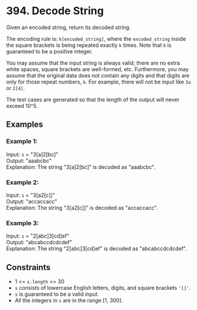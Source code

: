 # 394. Decode String
Given an encoded string, return its decoded string.

The encoding rule is: `k[encoded_string]`, where the `encoded_string` inside the square brackets is
being repeated exactly `k` times. Note that `k` is guaranteed to be a positive integer.

You may assume that the input string is always valid; there are no extra white spaces, square
brackets are well-formed, etc. Furthermore, you may assume that the original data does not contain
any digits and that digits are only for those repeat numbers, `k`. For example, there will not be
input like `3a` or `2[4]`.

The test cases are generated so that the length of the output will never exceed 10^5.

## Examples

### Example 1:

Input: `s` = "3[a]2[bc]"  
Output: "aaabcbc"  
Explanation: The string "3[a]2[bc]" is decoded as "aaabcbc".

### Example 2:

Input: `s` = "3[a2[c]]"  
Output: "accaccacc"  
Explanation: The string "3[a2[c]]" is decoded as "accaccacc".

### Example 3:

Input: `s` = "2[abc]3[cd]ef"  
Output: "abcabccdcdcdef"  
Explanation: The string "2[abc]3[cd]ef" is decoded as "abcabccdcdcdef".

## Constraints

- 1 <= `s.length` <= 30
- `s` consists of lowercase English letters, digits, and square brackets `'[]'`.
- `s` is guaranteed to be a valid input.
- All the integers in `s` are in the range [1, 300].
